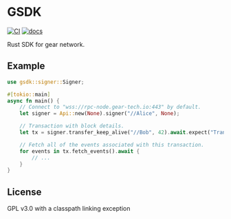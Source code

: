 # GSDK

[![CI][ci1]][ci2]
[![docs][docs1]][docs2]

[ci1]: https://github.com/gear-tech/gear/workflows/CI/badge.svg
[ci2]: https://github.com/gear-tech/gear/actions/workflows/CI.yaml
[docs1]: https://img.shields.io/badge/current-docs-brightgreen.svg
[docs2]: https://docs.gear.rs/gsdk/index.html

Rust SDK for gear network.


## Example

```rust
use gsdk::signer::Signer;

#[tokio::main]
async fn main() {
    // Connect to "wss://rpc-node.gear-tech.io:443" by default.
    let signer = Api::new(None).signer("//Alice", None);

    // Transaction with block details.
    let tx = signer.transfer_keep_alive("//Bob", 42).await.expect("Transfer value failed.");

    // Fetch all of the events associated with this transaction.
    for events in tx.fetch_events().await {
        // ...
    }
}
```


## License

GPL v3.0 with a classpath linking exception

